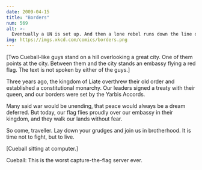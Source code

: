 ```yaml
---
date: 2009-04-15
title: "Borders"
num: 569
alt: >-
  Eventually a UN is set up. And then a lone rebel runs down the line of flags in front of it, runs back to his base, and gets a kajillion points.
img: https://imgs.xkcd.com/comics/borders.png
---
```

[Two Cueball-like guys stand on a hill overlooking a great city. One of them points at the city. Between them and the city stands an embassy flying a red flag. The text is not spoken by either of the guys.]

Three years ago, the kingdom of Liate overthrew their old order and established a constitutional monarchy. Our leaders signed a treaty with their queen, and our borders were set by the Yarbis Accords.

Many said war would be unending, that peace would always be a dream deferred. But today, our flag flies proudly over our embassy in their kingdom, and they walk our lands without fear.

So come, traveller. Lay down your grudges and join us in brotherhood. It is time not to fight, but to live.

[Cueball sitting at computer.]

Cueball: This is the worst capture-the-flag server ever.
